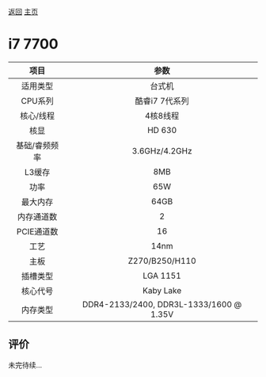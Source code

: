 [返回](../../../)  [主页](../../../../../)
# i7 7700

| 项目 | 参数 |
| :------: | :------: |
|适用类型 | 台式机|
|CPU系列| 酷睿i7 7代系列 |
|核心/线程| 4核8线程|
|核显| HD 630 |
|基础/睿频频率 |3.6GHz/4.2GHz|
| L3缓存| 8MB|
|功率| 65W |
|最大内存| 64GB |
|内存通道数| 2 |
|PCIE通道数| 16 |
|工艺|14nm |
|主板| Z270/B250/H110  |
|插槽类型| LGA 1151 |
|核心代号|  Kaby Lake |
|内存类型| DDR4-2133/2400, DDR3L-1333/1600 @ 1.35V |

## 评价

 未完待续...